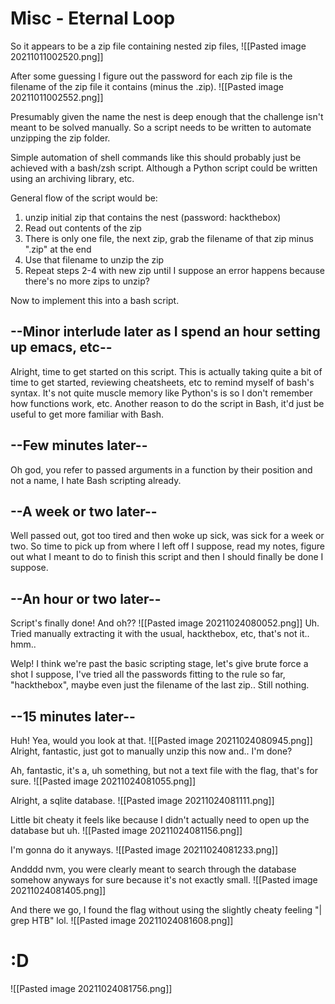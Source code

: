 # Misc - Eternal Loop
So it appears to be a zip file containing nested zip files, 
![[Pasted image 20211011002520.png]]

After some guessing I figure out the password for each zip file is the filename of the zip file it contains (minus the .zip).
![[Pasted image 20211011002552.png]]


Presumably given the name the nest is deep enough that the challenge isn't meant to be solved manually.
So a script needs to be written to automate unzipping the zip folder.

Simple automation of shell commands like this should probably just be achieved with a bash/zsh script. Although a Python script could be written using an archiving library, etc.

General flow of the script would be:
1. unzip initial zip that contains the nest (password: hackthebox)
2. Read out contents of the zip
3. There is only one file, the next zip, grab the filename of that zip minus ".zip" at the end
4. Use that filename to unzip the zip
5. Repeat steps 2-4 with new zip until I suppose an error happens because there's no more zips to unzip?

Now to implement this into a bash script.

## --Minor interlude later as I spend an hour setting up emacs, etc--

Alright, time to get started on this script. This is actually taking quite a bit of time to get started, reviewing cheatsheets, etc to remind myself of bash's syntax. It's not quite muscle memory like Python's is so I don't remember how functions work, etc. 
Another reason to do the script in Bash, it'd just be useful to get more familiar with Bash.

## --Few minutes later--

Oh god, you refer to passed arguments in a function by their position and not a name, I hate Bash scripting already.

## --A week or two later--
Well passed out, got too tired and then woke up sick, was sick for a week or two.
So time to pick up from where I left off I suppose, read my notes, figure out what I meant to do to finish this script and then I should finally be done I suppose.

## --An hour or two later--
Script's finally done!
And oh??
![[Pasted image 20211024080052.png]]
Uh. Tried manually extracting it with the usual, hackthebox, etc, that's not it.. hmm..

Welp! I think we're past the basic scripting stage, let's give brute force a shot I suppose,
I've tried all the passwords fitting to the rule so far, "hackthebox", maybe even just the filename of the last zip.. Still nothing.

## --15 minutes later--
Huh! Yea, would you look at that.
![[Pasted image 20211024080945.png]]
Alright, fantastic, just got to manually unzip this now and.. I'm done?

Ah, fantastic, it's a, uh something, but not a text file with the flag, that's for sure.
![[Pasted image 20211024081055.png]]

Alright, a sqlite database.
![[Pasted image 20211024081111.png]]

Little bit cheaty it feels like because I didn't actually need to open up the database but uh.
![[Pasted image 20211024081156.png]]

I'm gonna do it anyways.
![[Pasted image 20211024081233.png]]

Andddd nvm, you were clearly meant to search through the database somehow anyways for sure because it's not exactly small.
![[Pasted image 20211024081405.png]]

And there we go, I found the flag without using the slightly cheaty feeling "| grep HTB" lol.
![[Pasted image 20211024081608.png]]

# :D
![[Pasted image 20211024081756.png]]